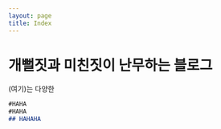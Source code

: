 ```yaml
---
layout: page
title: Index
---
```


# 개뻘짓과 미친짓이 난무하는 블로그
(여기)는 다양한 
```markdown
#HAHA
#HAHA
## HAHAHA

```